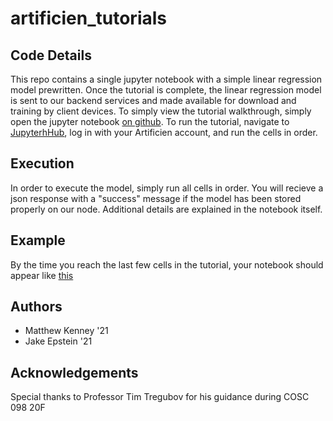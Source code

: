# artificien_tutorials

## Code Details

This repo contains a single jupyter notebook with a simple linear regression model prewritten. Once the tutorial is complete, the linear regression model is sent to our backend services and made available for download and training by client devices. To simply view the tutorial walkthrough, simply open the jupyter notebook [on github](./tutorials/health-tutorial.ipynb). To run the tutorial, navigate to [JupyterhHub](jupyter.artificien.com), log in with your Artificien account, and run the cells in order.

## Execution

In order to execute the model, simply run all cells in order. You will recieve a json response with a "success" message if the model has been stored properly on our node. Additional details are explained in the notebook itself.

## Example

By the time you reach the last few cells in the tutorial, your notebook should appear like [this](tutorial_sc_example.png)

## Authors

- Matthew Kenney '21
- Jake Epstein '21

## Acknowledgements

Special thanks to Professor Tim Tregubov for his guidance during COSC 098 20F
